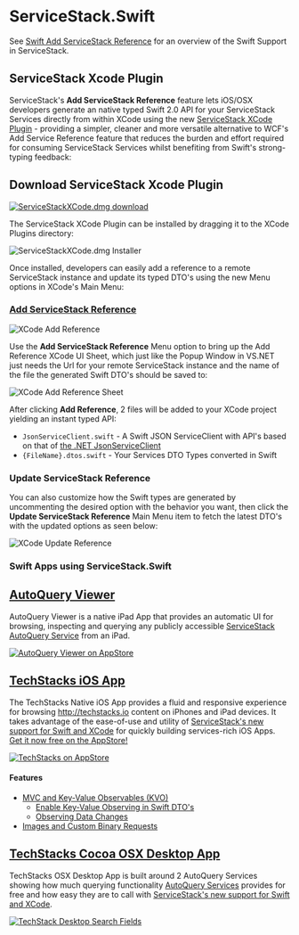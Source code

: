 # ServiceStack.Swift

See [Swift Add ServiceStack Reference](https://github.com/ServiceStack/ServiceStack/wiki/Swift-Add-ServiceStack-Reference) for an overview of the Swift Support in ServiceStack.

## ServiceStack Xcode Plugin

ServiceStack's **Add ServiceStack Reference** feature lets iOS/OSX developers generate an native typed Swift 2.0 API for your ServiceStack Services directly from within XCode using the new [ServiceStack XCode Plugin](https://github.com/ServiceStack/ServiceStack.Swift/raw/master/dist/ServiceStackXcode.dmg) - providing a simpler, cleaner and more versatile alternative to WCF's Add Service Reference feature that reduces the burden and effort required for consuming ServiceStack Services whilst benefiting from Swift's strong-typing feedback: 

## Download ServiceStack Xcode Plugin

[![ServiceStackXCode.dmg download](https://raw.githubusercontent.com/ServiceStack/Assets/master/img/release-notes/servicestackxcode-dmg.png)](https://github.com/ServiceStack/ServiceStack.Swift/raw/master/dist/ServiceStackXcode.dmg)

The ServiceStack XCode Plugin can be installed by dragging it to the XCode Plugins directory:

![ServiceStackXCode.dmg Installer](https://raw.githubusercontent.com/ServiceStack/Assets/master/img/release-notes/servicestackxcode-installer.png)

Once installed, developers can easily add a reference to a remote ServiceStack instance and update its typed DTO's using the new Menu options in XCode's Main Menu:

### [Add ServiceStack Reference](/add-servicestack-reference)

![XCode Add Reference](https://raw.githubusercontent.com/ServiceStack/Assets/master/img/release-notes/xcode-add-reference.png)

Use the **Add ServiceStack Reference** Menu option to bring up the Add Reference XCode UI Sheet, which just like the Popup Window in VS.NET just needs the Url for your remote ServiceStack instance and the name of the file the generated Swift DTO's should be saved to:

![XCode Add Reference Sheet](https://raw.githubusercontent.com/ServiceStack/Assets/master/img/release-notes/xcode-add-reference-sheet.png)

After clicking **Add Reference**, 2 files will be added to your XCode project yielding an instant typed API:

 - `JsonServiceClient.swift` - A Swift JSON ServiceClient with API's based on that of [the .NET JsonServiceClient](/csharp-client)
 - `{FileName}.dtos.swift` - Your Services DTO Types converted in Swift

### Update ServiceStack Reference

You can also customize how the Swift types are generated by uncommenting the desired option with the behavior you want, then click the **Update ServiceStack Reference** Main Menu item to fetch the latest DTO's with the updated options as seen below:

![XCode Update Reference](https://raw.githubusercontent.com/ServiceStack/Assets/master/img/release-notes/xcode-update-reference.png)

### Swift Apps using ServiceStack.Swift

## [AutoQuery Viewer](https://github.com/ServiceStackApps/AutoQueryViewer)

AutoQuery Viewer is a native iPad App that provides an automatic UI for browsing, inspecting and querying any publicly accessible [ServiceStack AutoQuery Service](https://github.com/ServiceStack/ServiceStack/wiki/Auto-Query) from an iPad. 

[![AutoQuery Viewer on AppStore](https://raw.githubusercontent.com/ServiceStack/Assets/master/img/wikis/autoquery/autoqueryviewer-appstore.png)](https://itunes.apple.com/us/app/autoquery-viewer/id968625288?ls=1&mt=8)

## [TechStacks iOS App](https://github.com/ServiceStackApps/TechStacksApp)

The TechStacks Native iOS App provides a fluid and responsive experience for browsing http://techstacks.io content on iPhones and iPad devices. It takes advantage of the ease-of-use and utility of [ServiceStack's new support for Swift and XCode](https://github.com/ServiceStack/ServiceStack/wiki/Swift-Add-ServiceStack-Reference) for quickly building services-rich iOS Apps. [Get it now free on the AppStore!](https://itunes.apple.com/us/app/techstacks/id965680615?ls=1&mt=8)

[![TechStacks on AppStore](https://raw.githubusercontent.com/ServiceStack/Assets/master/img/release-notes/techstacks-appstore.png)](https://itunes.apple.com/us/app/techstacks/id965680615?ls=1&mt=8)

#### Features 

 - [MVC and Key-Value Observables (KVO)](https://github.com/ServiceStackApps/TechStacksApp#mvc-and-key-value-observables-kvo)
   - [Enable Key-Value Observing in Swift DTO's](https://github.com/ServiceStackApps/TechStacksApp#enable-key-value-observing-in-swift-dtos)
   - [Observing Data Changes](https://github.com/ServiceStackApps/TechStacksApp#observing-data-changes)
 - [Images and Custom Binary Requests](https://github.com/ServiceStackApps/TechStacksApp#images-and-custom-binary-requests) 

## [TechStacks Cocoa OSX Desktop App](https://github.com/ServiceStackApps/TechStacksDesktopApp)

TechStacks OSX Desktop App is built around 2 AutoQuery Services showing how much querying functionality [AutoQuery Services](https://github.com/ServiceStack/ServiceStack/wiki/Auto-Query) provides for free and how easy they are to call with [ServiceStack's new support for Swift and XCode](https://github.com/ServiceStack/ServiceStack/wiki/Swift-Add-ServiceStack-Reference).

[![TechStack Desktop Search Fields](https://raw.githubusercontent.com/ServiceStack/Assets/master/img/release-notes/techstacks-desktop-field.png)](https://github.com/ServiceStackApps/TechStacksDesktopApp)
